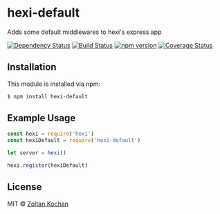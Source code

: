 # hexi-default

Adds some default middlewares to hexi's express app

[![Dependency Status](https://david-dm.org/hexijs/hexi-default/status.svg?style=flat)](https://david-dm.org/hexijs/hexi-default)
[![Build Status](https://travis-ci.org/hexijs/hexi-default.svg?branch=master)](https://travis-ci.org/hexijs/hexi-default)
[![npm version](https://badge.fury.io/js/hexi-default.svg)](http://badge.fury.io/js/hexi-default)
[![Coverage Status](https://coveralls.io/repos/hexijs/hexi-default/badge.svg?branch=master&service=github)](https://coveralls.io/github/hexijs/hexi-default?branch=master)


## Installation

This module is installed via npm:

``` bash
$ npm install hexi-default
```


## Example Usage

``` js
const hexi = require('hexi')
const hexiDefault = require('hexi-default')

let server = hexi()

hexi.register(hexiDefault)
```


## License

MIT © [Zoltan Kochan](https://www.kochan.io)

